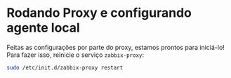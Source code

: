 # Rodando Proxy e configurando agente local

Feitas as configurações por parte do proxy, estamos prontos para iniciá-lo! Para fazer isso, reinicie o serviço `zabbix-proxy`:

```bash
sudo /etc/init.d/zabbix-proxy restart
```